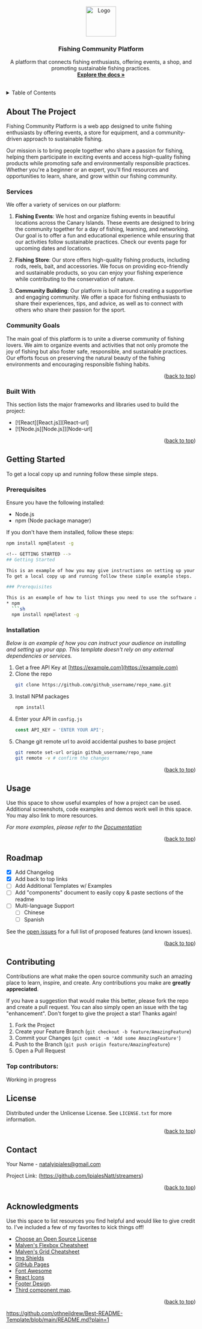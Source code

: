 
<a id="readme-top"></a>

<!-- PROJECT SHIELDS -->

<!-- PROJECT LOGO -->
<br />
<div align="center">
  <a href="https://github.com/your_username/fishing-website">
    <img src="../../assets/logo.png" alt="Logo" width="80" height="80">
  </a>

  <h3 align="center">Fishing Community Platform</h3>

  <p align="center">
    A platform that connects fishing enthusiasts, offering events, a shop, and promoting sustainable fishing practices.
    <br />
    <a href="[(http://localhost:5173/home)]"><strong>Explore the docs »</strong></a>
    <br />
    <br />
</div>

<!-- TABLE OF CONTENTS -->
<details>
  <summary>Table of Contents</summary>
  <ol>
    <li>
      <a href="#about-the-project">About The Project</a>
      <ul>
        <li><a href="#services">Services</a></li>
        <li><a href="#community-goals">Community Goals</a></li>
      </ul>
    </li>
    <li><a href="#getting-started">Getting Started</a></li>
    <li><a href="#usage">Usage</a></li>
    <li><a href="#roadmap">Roadmap</a></li>
    <li><a href="#contributing">Contributing</a></li>
    <li><a href="#license">License</a></li>
    <li><a href="#contact">Contact</a></li>
  </ol>
</details>

<!-- ABOUT THE PROJECT -->
## About The Project

Fishing Community Platform is a web app designed to unite fishing enthusiasts by offering events, a store for equipment, and a community-driven approach to sustainable fishing. 

Our mission is to bring people together who share a passion for fishing, helping them participate in exciting events and access high-quality fishing products while promoting safe and environmentally responsible practices. Whether you're a beginner or an expert, you'll find resources and opportunities to learn, share, and grow within our fishing community.

### Services

We offer a variety of services on our platform:

1. **Fishing Events**: We host and organize fishing events in beautiful locations across the Canary Islands. These events are designed to bring the community together for a day of fishing, learning, and networking. Our goal is to offer a fun and educational experience while ensuring that our activities follow sustainable practices. Check our events page for upcoming dates and locations.

2. **Fishing Store**: Our store offers high-quality fishing products, including rods, reels, bait, and accessories. We focus on providing eco-friendly and sustainable products, so you can enjoy your fishing experience while contributing to the conservation of nature.

3. **Community Building**: Our platform is built around creating a supportive and engaging community. We offer a space for fishing enthusiasts to share their experiences, tips, and advice, as well as to connect with others who share their passion for the sport.

### Community Goals

The main goal of this platform is to unite a diverse community of fishing lovers. We aim to organize events and activities that not only promote the joy of fishing but also foster safe, responsible, and sustainable practices. Our efforts focus on preserving the natural beauty of the fishing environments and encouraging responsible fishing habits.

<p align="right">(<a href="#readme-top">back to top</a>)</p>

### Built With

This section lists the major frameworks and libraries used to build the project:

- [![React][React.js]][React-url]
- [![Node.js][Node.js]][Node-url]

<p align="right">(<a href="#readme-top">back to top</a>)</p>

<!-- GETTING STARTED -->
## Getting Started

To get a local copy up and running follow these simple steps.

### Prerequisites

Ensure you have the following installed:

* Node.js
* npm (Node package manager)

If you don't have them installed, follow these steps:

```sh
npm install npm@latest -g

<!-- GETTING STARTED -->
## Getting Started

This is an example of how you may give instructions on setting up your project locally.
To get a local copy up and running follow these simple example steps.

### Prerequisites

This is an example of how to list things you need to use the software and how to install them.
* npm
  ```sh
  npm install npm@latest -g
  ```

### Installation

_Below is an example of how you can instruct your audience on installing and setting up your app. This template doesn't rely on any external dependencies or services._

1. Get a free API Key at [https://example.com](https://example.com)
2. Clone the repo
   ```sh
   git clone https://github.com/github_username/repo_name.git
   ```
3. Install NPM packages
   ```sh
   npm install
   ```
4. Enter your API in `config.js`
   ```js
   const API_KEY = 'ENTER YOUR API';
   ```
5. Change git remote url to avoid accidental pushes to base project
   ```sh
   git remote set-url origin github_username/repo_name
   git remote -v # confirm the changes
   ```

<p align="right">(<a href="#readme-top">back to top</a>)</p>



<!-- USAGE EXAMPLES -->
## Usage

Use this space to show useful examples of how a project can be used. Additional screenshots, code examples and demos work well in this space. You may also link to more resources.

_For more examples, please refer to the [Documentation](https://example.com)_

<p align="right">(<a href="#readme-top">back to top</a>)</p>



<!-- ROADMAP -->
## Roadmap

- [x] Add Changelog
- [x] Add back to top links
- [ ] Add Additional Templates w/ Examples
- [ ] Add "components" document to easily copy & paste sections of the readme
- [ ] Multi-language Support
    - [ ] Chinese
    - [ ] Spanish

See the [open issues](https://github.com/othneildrew/Best-README-Template/issues) for a full list of proposed features (and known issues).

<p align="right">(<a href="#readme-top">back to top</a>)</p>



<!-- CONTRIBUTING -->
## Contributing

Contributions are what make the open source community such an amazing place to learn, inspire, and create. Any contributions you make are **greatly appreciated**.

If you have a suggestion that would make this better, please fork the repo and create a pull request. You can also simply open an issue with the tag "enhancement".
Don't forget to give the project a star! Thanks again!

1. Fork the Project
2. Create your Feature Branch (`git checkout -b feature/AmazingFeature`)
3. Commit your Changes (`git commit -m 'Add some AmazingFeature'`)
4. Push to the Branch (`git push origin feature/AmazingFeature`)
5. Open a Pull Request

### Top contributors:

Working in progress

<!-- LICENSE -->
## License

Distributed under the Unlicense License. See `LICENSE.txt` for more information.

<p align="right">(<a href="#readme-top">back to top</a>)</p>



<!-- CONTACT -->
## Contact

Your Name - natalyipiales@gmail.com

Project Link: (https://github.com/IpialesNatt/streamers)

<p align="right">(<a href="#readme-top">back to top</a>)</p>



<!-- ACKNOWLEDGMENTS -->
## Acknowledgments

Use this space to list resources you find helpful and would like to give credit to. I've included a few of my favorites to kick things off!

* [Choose an Open Source License](https://choosealicense.com)
* [Malven's Flexbox Cheatsheet](https://flexbox.malven.co/)
* [Malven's Grid Cheatsheet](https://grid.malven.co/)
* [Img Shields](https://shields.io)
* [GitHub Pages](https://pages.github.com)
* [Font Awesome](https://fontawesome.com)
* [React Icons](https://react-icons.github.io/react-icons/search)
* [Footer Design](https://www.creativosonline.org/25-ejemplos-fantasticos-de-footers-en-diseno-web.html).
* [Third component map](https://leafletjs.com).

<p align="right">(<a href="#readme-top">back to top</a>)</p>



<!-- MARKDOWN LINKS & IMAGES -->
https://github.com/othneildrew/Best-README-Template/blob/main/README.md?plain=1
